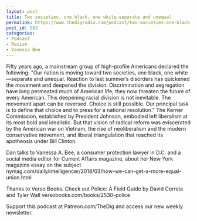```yaml
---
layout: post
title: Two societies, one black, one white—separate and unequal
permalink: https://www.thedigradio.com/podcast/two-societies-one-black-one-white-separate-and-unequal/index.html
post_id: 583
categories: 
- Podcast
- Racism
- Vanessa Bee
---
```


Fifty years ago, a mainstream group of high-profile Americans declared the following: "Our nation is moving toward two societies, one black, one white—separate and unequal. Reaction to last summer’s disorders has quickened the movement and deepened the division. Discrimination and segregation have long permeated much of American life; they now threaten the future of every American. This deepening racial division is not inevitable. The movement apart can be reversed. Choice is still possible. Our principal task is to define that choice and to press for a national resolution." The Kerner Commission, established by President Johnson, embodied left liberalism at its most bold and idealistic. But that vision of radical reform was eviscerated by the American war on Vietnam, the rise of neoliberalism and the modern conservative movement, and liberal triangulation that reached its apotheosis under Bill Clinton.

Dan talks to Vanessa A. Bee, a consumer protection lawyer in D.C. and a social media editor for Current Affairs magazine, about her New York magazine essay on the subject nymag.com/daily/intelligencer/2018/03/how-we-can-get-a-more-equal-union.html

Thanks to Verso Books. Check out Police: A Field Guide by David Correia and Tyler Wall versobooks.com/books/2530-police

Support this podcast at Patreon.com/TheDig and access our new weekly newsletter.